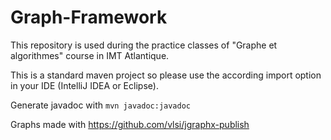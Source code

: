 # Graph-Framework

This repository is used during the practice classes of "Graphe et algorithmes" course in IMT Atlantique.

This is a standard maven project so please use the according import option in your IDE (IntelliJ IDEA or Eclipse).

Generate javadoc with `mvn javadoc:javadoc`

Graphs made with https://github.com/vlsi/jgraphx-publish
